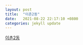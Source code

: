 ```yaml
---
layout: post
title:  "이촌2동"
date:   2021-08-22 22:17:10 +0800
categories: jekyll update
---
```

<a name="windy-webcam-timelapse-player" data-id="1625665467" data-play="day" href="https://windy.com/webcams/1625665467" target="_blank">이촌2동</a><script async type="text/javascript" src="https://webcams.windy.com/webcams/public/embed/script/player.js"></script>
